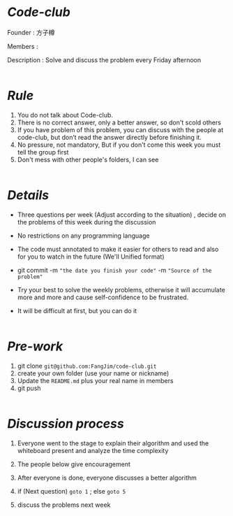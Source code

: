 # <Strong>_Code-club_</Strong>

Founder : 方子樽

Members :

Description : Solve and discuss the problem every Friday afternoon
<br  />
<br  />

# <Strong>_Rule_</Strong>

1. You do not talk about Code-club.
2. There is no correct answer, only a better answer, so don't scold others
3. If you have problem of this problem, you can discuss with the people at code-club, but don’t read the answer directly before finishing it.
4. No pressure, not mandatory, But if you don't come this week you must tell the group first
5. Don't mess with other people's folders, I can see
   <br  />
   <br  />

# <Strong>_Details_</Strong>

-   Three questions per week (Adjust according to the situation) , decide on the problems of this week during the discussion

-   No restrictions on any programming language

-   The code must annotated to make it easier for others to read and also for you to watch in the future (We'll
    Unified format)

-   git commit -m `"the date you finish your code"` -m `"Source of the problem"`

-   Try your best to solve the weekly problems, otherwise it will accumulate more and more and cause self-confidence to be frustrated.

-   It will be difficult at first, but you can do it
    <br  />
    <br  />

# <Strong>_Pre-work_</Strong>

1. git clone `git@github.com:FangJim/code-club.git`
2. create your own folder (use your name or nickname)
3. Update the `README.md` plus your real name in members
4. git push
   <br  />
   <br  />

# <Strong>_Discussion process_</Strong>

1. Everyone went to the stage to explain their algorithm and used the whiteboard present and analyze the time complexity

2. The people below give encouragement

3. After everyone is done, everyone discusses a better algorithm

4. if (Next question) `goto 1` ; else `goto 5`

5. discuss the problems next week
